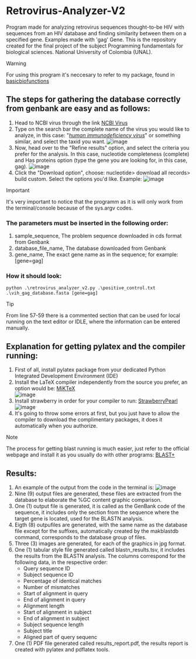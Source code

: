 # Retrovirus-Analyzer-V2
Program made for analyzing retrovirus sequences thought-to-be HIV with sequences from an HIV database and finding similarity between them on a specified gene. Examples made with 'gag' Gene. This is the repository created for the final project of the subject Programming fundamentals for biological sciences. National University of Colombia (UNAL).

>[!WARNING]
>For using this program it's neccesary to refer to my package, found in [basicbiofunctions](https://github.com/monitoxx/basicbiofunctions)

## The steps for gathering the database correctly from genbank are easy and as follows:
 1) Head to NCBI virus through the link [NCBI Virus](https://www.ncbi.nlm.nih.gov/labs/virus/vssi/#/)
 2) Type on the search bar the complete name of the virus you would like to analyze, in this case: "<ins>_human immunodeficiency virus_</ins>" or something similar, and select the taxid you want. 
![image](https://github.com/user-attachments/assets/9c4ded71-b17f-4f29-913e-0eb4ce14e293)
 3)  Now, head over to the "Refine results" option, and select the criteria you prefer for the analysis. In this case, nucleotide completeness (complete) and Has proteins option (type the gene you are looking for, in this case, gag). ![image](https://github.com/user-attachments/assets/22bb4eaa-af39-4e02-a06e-5ab589d53172)
 4)  Click the "Download option", choose: nucleotide> download all records> build custom. Select the options you'd like. Example: ![image](https://github.com/user-attachments/assets/e8d84e75-12ef-4fe7-8e78-0fee640b7735)

>[!IMPORTANT]
>It's very important to notice that the programm as it is will only work from the terminal/console because of the sys.argv codes.
### The parameters must be inserted in the following order:
1. sample_sequence, The problem sequence downloaded in cds format from Genbank
2. database_file_name, The database downloaded from Genbank
3. gene_name, The exact gene name as in the sequence; for example: [gene=gag]

### How it should look:
    python .\retrovirus_analyzer_v2.py .\positive_control.txt .\vih_gag_database.fasta [gene=gag]

>[!TIP]
>From line 57-59 there is a commented section that can be used for local running on the text editor or IDLE, where the  information can be entered manually.

## Explanation for getting pylatex and the compiler running:
1) First of all, install pylatex package from your dedicated Python Integrated Development Environment (IDE)
2) Install the LaTeX compiler independently from the source you prefer, an option would be: [MiKTeX](https://miktex.org/download) <br/> ![image](https://github.com/user-attachments/assets/61b30e7e-f73d-4aa9-9aed-88eb4292ad13)
3) Install strawberry in order for your compiler to run: [StrawberryPearl](https://strawberryperl.com) <br/> ![image](https://github.com/user-attachments/assets/def9e094-e50f-4cd6-b31a-31e35212205c)
4) It's going to throw some errors at first, but you just have to allow the compiler to download the complimentary packages, it does it automatically when you authorize. 

> [!NOTE]
> The process for getting blast running is much easier, just refer to the official webpage and install it as you usually do with other programs: [BLAST+](https://blast.ncbi.nlm.nih.gov/doc/blast-help/downloadblastdata.html)

## Results: 
 1) An example of the output from the code in the terminal is:
![image](https://github.com/user-attachments/assets/c912316f-f25b-4307-8f40-ff70a52f82e0)
 2) Nine (9) output files are generated, these files are extracted from the database to elaborate the %GC content graphic comparison.
 3) One (1) output file is generated, it is called as the GenBank code of the sequence, it includes only the section from the sequence where the target gene is located, used for the BLASTN analysis.
 4) Eigth (8) outpufiles are generated, with the same name as the database file except for the suffixes, automatically created by the makblastdb command, corresponds to the database group of files.
 6) Three (3) images are generated, for each of the graphics in jpg format.
 7) One (1) tabular style file generated called blastn_results.tsv, it includes the results from the BLASTN analysis. The columns correspond for the following data, in the respective order:
    - Query sequence ID
    - Subject sequence ID
    - Percentage of identical matches
    - Number of mismatches
    - Start of alignment in query
    - End of alignment in query
    - Alignment length
    - Start of alignment in subject
    - End of alignment in subject
    - Subject sequence length
    - Subject title
    - Aligned part of query sequenc
 9) One (1) PDF file generated called results_report.pdf, the results report is created with pylatex and pdflatex tools.


  


